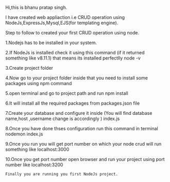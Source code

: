 <bold>Hi,this is bhanu pratap singh.</bold>

I have created web appliaction i.e CRUD operation using NodeJs,ExpressJs,Mysql,EJS(for templating engine).

Step to follow to created your first CRUD operation using node.

1.Nodejs has to be installed in your system.

2.If NodeJs is installed check it using this command (if it returned something like v8.11.1) that means its installed perfectlly
	node -v
	
3.Create project folder 

4.Now go to your project folder inside that you need to install some packages using npm command

5.open terminal and go to project path and run 
	npm install
	
6.It will install all the required packages from packages.json file 	

7.Create your database and configure it inside (You will find database name,host ,username change is accordingly )
	index.js 
	
8.Once you have done thses configuration run this command in terminal
		nodemon index.js
		
9.Once you run you will get port number on which your node crud will run something like localhost:3000

10.Once you get port number open browser and run your project using port number like
	localhost:3200
	
	
	Finally you are running you first NodeJs project.
